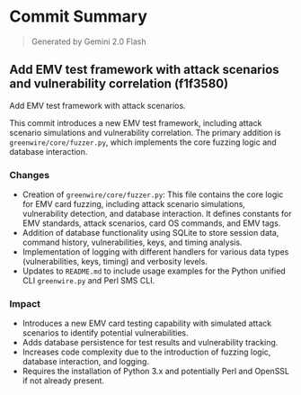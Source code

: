 # Commit Summary

> Generated by Gemini 2.0 Flash

## Add EMV test framework with attack scenarios and vulnerability correlation (f1f3580)

Add EMV test framework with attack scenarios.

This commit introduces a new EMV test framework, including attack scenario simulations and vulnerability correlation. The primary addition is `greenwire/core/fuzzer.py`, which implements the core fuzzing logic and database interaction.

### Changes
- Creation of `greenwire/core/fuzzer.py`: This file contains the core logic for EMV card fuzzing, including attack scenario simulations, vulnerability detection, and database interaction. It defines constants for EMV standards, attack scenarios, card OS commands, and EMV tags.
- Addition of database functionality using SQLite to store session data, command history, vulnerabilities, keys, and timing analysis.
- Implementation of logging with different handlers for various data types (vulnerabilities, keys, timing) and verbosity levels.
- Updates to `README.md` to include usage examples for the Python unified CLI `greenwire.py` and Perl SMS CLI.

### Impact
- Introduces a new EMV card testing capability with simulated attack scenarios to identify potential vulnerabilities.
- Adds database persistence for test results and vulnerability tracking.
- Increases code complexity due to the introduction of fuzzing logic, database interaction, and logging.
- Requires the installation of Python 3.x and potentially Perl and OpenSSL if not already present.